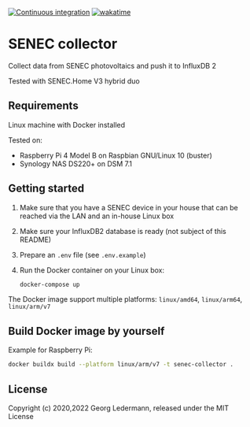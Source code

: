 [![Continuous integration](https://github.com/solectrus/senec-collector/actions/workflows/push.yml/badge.svg)](https://github.com/solectrus/senec-collector/actions/workflows/push.yml)
[![wakatime](https://wakatime.com/badge/user/697af4f5-617a-446d-ba58-407e7f3e0243/project/e8426066-7e79-40d8-8d8b-583dd965720a.svg)](https://wakatime.com/badge/user/697af4f5-617a-446d-ba58-407e7f3e0243/project/e8426066-7e79-40d8-8d8b-583dd965720a)

# SENEC collector

Collect data from SENEC photovoltaics and push it to InfluxDB 2

Tested with SENEC.Home V3 hybrid duo

## Requirements

Linux machine with Docker installed

Tested on:
- Raspberry Pi 4 Model B on Raspbian GNU/Linux 10 (buster)
- Synology NAS DS220+ on DSM 7.1

## Getting started

1. Make sure that you have a SENEC device in your house that can be reached via the LAN and an in-house Linux box

2. Make sure your InfluxDB2 database is ready (not subject of this README)

3. Prepare an `.env` file (see `.env.example`)

4. Run the Docker container on your Linux box:

   ```bash
   docker-compose up
   ```

The Docker image support multiple platforms: `linux/amd64`, `linux/arm64`, `linux/arm/v7`

## Build Docker image by yourself

Example for Raspberry Pi:

```bash
docker buildx build --platform linux/arm/v7 -t senec-collector .
```

## License

Copyright (c) 2020,2022 Georg Ledermann, released under the MIT License
